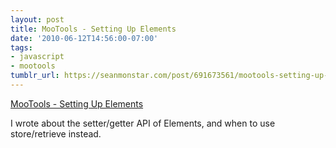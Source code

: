 ```yaml
---
layout: post
title: MooTools - Setting Up Elements
date: '2010-06-12T14:56:00-07:00'
tags:
- javascript
- mootools
tumblr_url: https://seanmonstar.com/post/691673561/mootools-setting-up-elements
---
```

[MooTools - Setting Up Elements](http://mootools.net/blog/2010/06/10/setting-up-elements/comment-page-1/#comment-1132)  

I wrote about the setter/getter API of Elements, and when to use store/retrieve instead.

